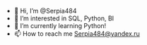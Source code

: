 - 👋 Hi, I’m @Serpia484
- 👀 I’m interested in SQL, Python, BI
- 🌱 I’m currently learning Python!
- 📫 How to reach me Serpia484@yandex.ru

<!---
Serpia484/Serpia484 is a ✨ special ✨ repository because its `README.md` (this file) appears on your GitHub profile.
You can click the Preview link to take a look at your changes.
--->
